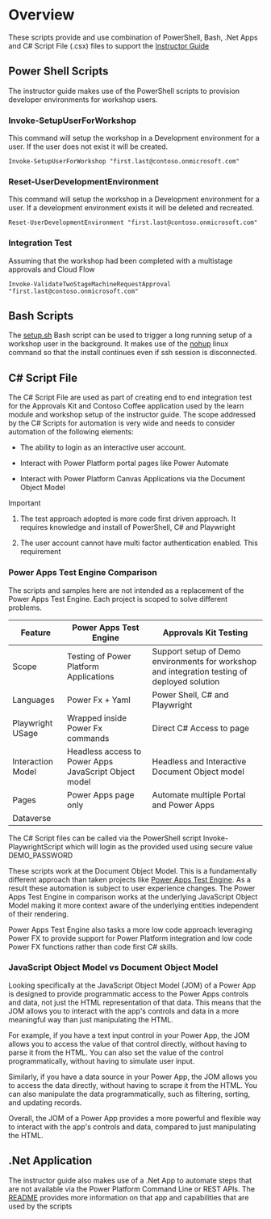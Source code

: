 # Overview

These scripts provide and use combination of PowerShell, Bash, .Net Apps and C# Script File (.csx) files to support the [Instructor Guide](../../../docs/learning/instructor-guide/README.md)

## Power Shell Scripts

The instructor guide makes use of the PowerShell scripts to provision developer environments for workshop users.

### Invoke-SetupUserForWorkshop

This command will setup the workshop in a Development environment for a user. If the user does not exist it will be created.

```pwsh
Invoke-SetupUserForWorkshop "first.last@contoso.onmicrosoft.com"
```

### Reset-UserDevelopmentEnvironment

This command will setup the workshop in a Development environment for a user. If a development environment exists it will be deleted and recreated.

```pwsh
Reset-UserDevelopmentEnvironment "first.last@contoso.onmicrosoft.com"
```

### Integration Test

Assuming that the workshop had been completed with a multistage approvals and Cloud Flow

```pwsh
Invoke-ValidateTwoStageMachineRequestApproval "first.last@contoso.onmicrosoft.com"
```

## Bash Scripts

The [setup.sh](./setup.sh) Bash script can be used to trigger a long running setup of a workshop user in the background. It makes use of the [nohup](https://www.linux.org/docs/man1/nohup.html) linux command so that the install continues even if ssh session is disconnected.

## C# Script File

The C# Script File are used as part of creating end to end integration test for the Approvals Kit and Contoso Coffee application used by the learn module and workshop setup of the instructor guide. The scope addressed by the C# Scripts for automation is very wide and needs to consider automation of the following elements:

- The ability to login as an interactive user account.

- Interact with Power Platform portal pages like Power Automate

- Interact with Power Platform Canvas Applications via the Document Object Model

> [!IMPORTANT]
>
> 1. The test approach adopted is more code first driven approach. It requires knowledge and install of PowerShell, C# and Playwright
>
> 2. The user account cannot have multi factor authentication enabled. This requirement

### Power Apps Test Engine Comparison

The scripts and samples here are not intended as a replacement of the Power Apps Test Engine. Each project is scoped to solve different problems.

|Feature | Power Apps Test Engine | Approvals Kit Testing |
|--------|------------------------|-----------------------|
|Scope   | Testing of Power Platform Applications | Support setup of Demo environments for workshop and integration testing of deployed solution |
| Languages | Power Fx + Yaml | Power Shell, C# and Playwright |
| Playwright USage | Wrapped inside Power Fx commands | Direct C# Access to page |
| Interaction Model | Headless access to Power Apps JavaScript Object model | Headless and Interactive Document Object model |
| Pages | Power Apps page only | Automate multiple Portal and Power Apps
| Dataverse

The C# Script files can be called via the PowerShell script Invoke-PlaywrightScript which will login as the provided used using secure value DEMO_PASSWORD

These scripts work at the Document Object Model. This is a fundamentally different approach than taken projects like [Power Apps Test Engine](https://github.com/microsoft/PowerApps-TestEngine). As a result these automation is subject to user experience changes. The Power Apps Test Engine in comparison works at the underlying JavaScript Object Model making it more context aware of the underlying entities independent of their rendering.

Power Apps Test Engine also tasks a more low code approach leveraging Power FX to provide support for Power Platform integration and low code Power FX functions rather than code first C# skills.

### JavaScript Object Model vs Document Object Model

Looking specifically at the JavaScript Object Model (JOM) of a Power App is designed to provide programmatic access to the Power Apps controls and data, not just the HTML representation of that data. This means that the JOM allows you to interact with the app's controls and data in a more meaningful way than just manipulating the HTML.

For example, if you have a text input control in your Power App, the JOM allows you to access the value of that control directly, without having to parse it from the HTML. You can also set the value of the control programmatically, without having to simulate user input.

Similarly, if you have a data source in your Power App, the JOM allows you to access the data directly, without having to scrape it from the HTML. You can also manipulate the data programmatically, such as filtering, sorting, and updating records.

Overall, the JOM of a Power App provides a more powerful and flexible way to interact with the app's controls and data, compared to just manipulating the HTML.

## .Net Application

The instructor guide also makes use of a .Net App to automate steps that are not available via the Power Platform Command Line or REST APIs. The [README](../install/README.md) provides more information on that app and capabilities that are used by the scripts
